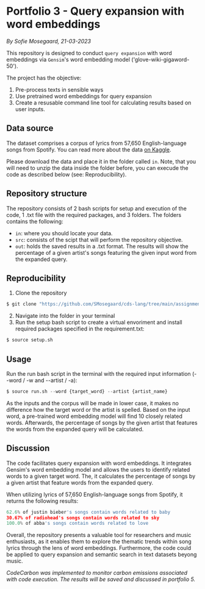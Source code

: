 # Portfolio 3 - Query expansion with word embeddings
*By Sofie Mosegaard, 21-03-2023*

This repository is designed to conduct ```query expansion``` with word embeddings via ```Gensim```'s word embedding model ('glove-wiki-gigaword-50').

The project has the objective:
1.  Pre-process texts in sensible ways
2.  Use pretrained word embeddings for query expansion
3.  Create a resusable command line tool for calculating results based on user inputs.

## Data source

The dataset comprises a corpus of lyrics from 57,650 English-language songs from Spotify. You can read more about the data [on Kaggle](https://www.kaggle.com/datasets/joebeachcapital/57651-spotify-songs).

Please download the data and place it in the folder called ```in```. Note, that you will need to unzip the data inside the folder before, you can execude the code as described below (see: Reproducibility).

## Repository structure

The repository consists of 2 bash scripts for setup and execution of the code, 1 .txt file with the required packages, and 3 folders. The folders contains the following:

-   ```in```: where you should locate your data.
-   ```src```: consists of the scipt that will perform the repository  objective.
-   ```out```: holds the saved results in a .txt format. The results will show the percentage of a given artist's songs featuring the given input word from the expanded query.

## Reproducibility

1.  Clone the repository
```python
$ git clone "https://github.com/SMosegaard/cds-lang/tree/main/assignments/portfolio-3"
```
2.  Navigate into the folder in your terminal
3.  Run the setup bash script to create a virtual envoriment and install required packages specified in the requirement.txt:
```python
$ source setup.sh
```

## Usage

Run the run bash script in the terminal with the required input information (--word / -w and --artist / -a):
```python
$ source run.sh --word {target_word} --artist {artist_name}
```
As the inputs and the corpus will be made in lower case, it makes no difference how the target word or the artist is spelled.
Based on the input word, a pre-trained word embedding model will find 10 closely related words. Afterwards, the percentage of songs by the given artist that features the words from the expanded query will be calculated. 

## Discussion

The code facilitates query expansion with word embeddings. It integrates Gensim's word embedding model and allows the users to identify related words to a given target word. The, it calculates the percentage of songs by a given artist that feature words from the expanded query.

When utilizing lyrics of 57,650 English-language songs from Spotify, it returns the following results:

```python
62.6% of justin bieber's songs contain words related to baby 
30.67% of radiohead's songs contain words related to sky
100.0% of abba's songs contain words related to love

```
Overall, the repository presents a valuable tool for researchers and music enthusiasts, as it enables them to explore the thematic trends within song lyrics through the lens of word embeddings. Furthermore, the code could be applied to query expansion and semantic search in text datasets beyong music.


*CodeCarbon was implemented to monitor carbon emissions associated with code execution. The results will be saved and discussed in portfolio 5.*